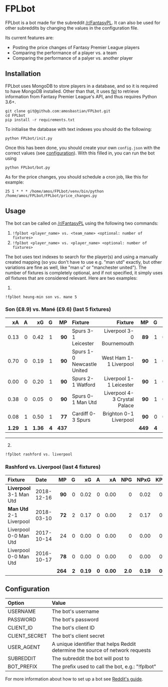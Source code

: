 # FPLbot

FPLbot is a bot made for the subreddit [/r/FantasyPL](https://www.reddit.com/r/FantasyPL/).
It can also be used for other subreddits by changing the values in the
configuration file.

Its current features are:

* Posting the price changes of Fantasy Premier League players
* Comparing the performance of a player vs. a team
* Comparing the performance of a palyer vs. another player

## Installation

FPLbot uses MongoDB to store players in a database, and so it is required to
have MongoDB installed. Other than that, it uses [fpl](https://github.com/amosbastian/fpl)
to retrieve information from Fantasy Premier League's API, and thus requires
Python 3.6+.

    git clone git@github.com:amosbastian/FPLbot.git
    cd FPLbot
    pip install -r requirements.txt
    
To initialise the database with text indexes you should do the following:

    python FPLbot/init.py

Once this has been done, you should create your own `config.json` with the correct values (see [configuration](#configuration)).
With this filled in, you can run the bot using

    python FPLbot/bot.py
    
As for the price changes, you should schedule a cron job, like this for example:

    25 1 * * * /home/amos/FPLbot/venv/bin/python /home/amos/FPLbot/FPLbot/price_changes.py
    
## Usage

The bot can be called on [/r/FantasyPL](https://www.reddit.com/r/FantasyPL/) using the following two commands:

1. `!fplbot <player_name> vs. <team_name> <optional: number of fixtures>`
2. `!fplbot <player_name> vs. <player_name> <optional: number of fixtures>`

The bot uses text indexes to search for the player(s) and using a manually created mapping (so you don't have to use e.g. "man utd" exactly, but other variations are fine as well, like "man u" or "manchester united"). The number of fixtures is completely optional, and if not specified, it simply uses *all* fixtures that are considered relevant. Here are two examples:

1.

    !fplbot heung-min son vs. mane 5

### Son (£8.9) vs. Mané (£9.6) (last 5 fixtures)

|xA|A|xG|G|MP|Fixture|Fixture|MP|G|xG|A|xA|
|-:|-:|-:|-:|-:|:-|-:|-:|-:|-:|-:|-:|
|0.13|0|0.42|1|**90**|Spurs 3-1 Leicester|Liverpool 3-0 Bournemouth|**89**|1|0.58|0|0.12|
|0.70|0|0.19|1|**90**|Spurs 1-0 Newcastle United|West Ham 1-1 Liverpool|**90**|1|0.64|0|0.00|
|0.00|0|0.20|1|**90**|Spurs 2-1 Watford|Liverpool 1-1 Leicester|**90**|1|0.18|0|0.10|
|0.38|0|0.05|0|**90**|Spurs 0-1 Man Utd|Liverpool 4-3 Crystal Palace|**90**|1|0.47|0|0.01|
|0.08|1|0.50|1|**77**|Cardiff 0-3 Spurs|Brighton 0-1 Liverpool|**90**|0|0.10|0|0.10|
|**1.29**|**1**|**1.36**|**4**|**437**|||**449**|**4**|**1.97**|**0**|**0.34**|

---

2.

    !fplbot rashford vs. liverpool
    
### Rashford vs. Liverpool (last 4 fixtures)

|Fixture|Date|MP|G|xG|A|xA|NPG|NPxG|KP|
|:-|:-|-:|-:|-:|-:|-:|-:|-:|-:|
|**Liverpool** 3-1 Man Utd|2018-12-16|**90**|0|0.02|0|0.00|0|0.02|0|
|**Man Utd** 2-1 Liverpool|2018-03-10|**72**|2|0.17|0|0.00|2|0.17|0|
|Liverpool 0-0 Man Utd|2017-10-14|24|0|0.00|0|0.00|0|0.00|0|
|Liverpool 0-0 Man Utd|2016-10-17|**78**|0|0.00|0|0.00|0|0.00|0|
|||**264**|**2**|**0.19**|**0**|**0.00**|**2.0**|**0.19**|**0**|

## Configuration

|Option|Value|
|:-|:-|
|USERNAME|The bot's username|
|PASSWORD|The bot's password|
|CLIENT_ID|The bot's client ID|
|CLIENT_SECRET|The bot's client secret|
|USER_AGENT|A unique identifier that helps Reddit determine the source of network requests|
|SUBREDDIT|The subreddit the bot will post to|
|BOT_PREFIX|The prefix used to call the bot, e.g.: "!fplbot"|

For more information about how to set up a bot see [Reddit's guide](https://github.com/reddit-archive/reddit/wiki/OAuth2-Quick-Start-Example#first-steps).
